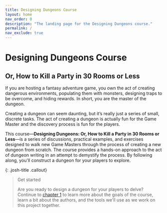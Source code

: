 ```yaml
---
title: Designing Dungeons Course
layout: home
nav_order: 0
description: "The landing page for the Designing Dungeons course."
permalink: /
nav_exclude: true
---
```


# Designing Dungeons Course

## Or, How to Kill a Party in 30 Rooms or Less

If you are hosting a fantasy adventure game, you own the act of creating dangerous environments, populating them with monsters, designing traps to be overcome, and hiding rewards. In short, you are the master of the dungeon. 

Creating a dungeon can seem daunting, but it’s really just a series of small, discrete tasks. The act of creating a dungeon is actually fun for the Game Master and the discovery process is fun for the players. 

This course&mdash;**Designing Dungeons: Or, How to Kill a Party in 30 Rooms or Less**&mdash;is a series of discussions, practical examples, and exercises designed to walk new Game Masters through the process of creating a new dungeon from scratch. The course provides a hands-on approach to the act of dungeon writing in an attempt to demystify the process. By following along, you'll construct a dungeon for your players to explore. 

{: .josh-title .callout}
> Get started
> 
> Are you ready to design a dungeon for your players to delve? Continue to [chapter 1]({{site.baseurl}}/docs/chapter1/) to learn more about the goals of the course, learn a bit about the authors, and the tools we'll use as we work on this project together.
